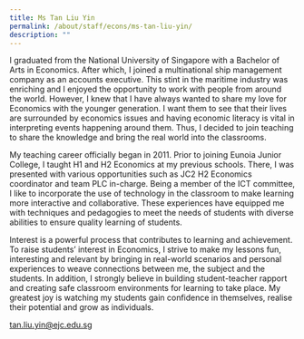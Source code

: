```yaml
---
title: Ms Tan Liu Yin
permalink: /about/staff/econs/ms-tan-liu-yin/
description: ""
---
```

I graduated from the National University of Singapore with a Bachelor of Arts in Economics. After which, I joined a multinational ship management company as an accounts executive. This stint in the maritime industry was enriching and I enjoyed the opportunity to work with people from around the world. However, I knew that I have always wanted to share my love for Economics with the younger generation. I want them to see that their lives are surrounded by economics issues and having economic literacy is vital in interpreting events happening around them. Thus, I decided to join teaching to share the knowledge and bring the real world into the classrooms.

My teaching career officially began in 2011. Prior to joining Eunoia Junior College, I taught H1 and H2 Economics at my previous schools. There, I was presented with various opportunities such as JC2 H2 Economics coordinator and team PLC in-charge. Being a member of the ICT committee, I like to incorporate the use of technology in the classroom to make learning more interactive and collaborative. These experiences have equipped me with techniques and pedagogies to meet the needs of students with diverse abilities to ensure quality learning of students.

Interest is a powerful process that contributes to learning and achievement. To raise students’ interest in Economics, I strive to make my lessons fun, interesting and relevant by bringing in real-world scenarios and personal experiences to weave connections between me, the subject and the students. In addition, I strongly believe in building student-teacher rapport and creating safe classroom environments for learning to take place. My greatest joy is watching my students gain confidence in themselves, realise their potential and grow as individuals.

[tan.liu.yin@ejc.edu.sg](mailto:tan.liu.yin@ejc.edu.sg)